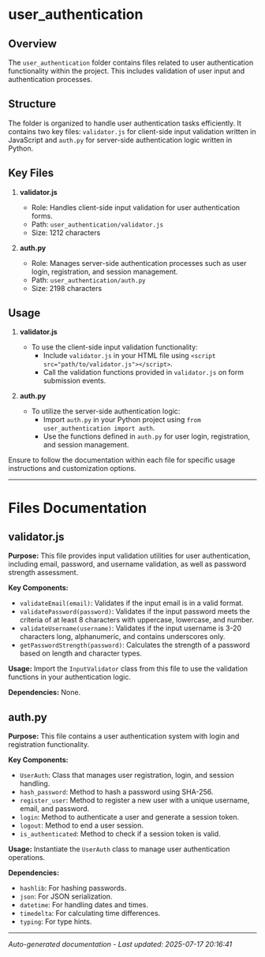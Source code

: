 # user_authentication

## Overview
The `user_authentication` folder contains files related to user authentication functionality within the project. This includes validation of user input and authentication processes.

## Structure
The folder is organized to handle user authentication tasks efficiently. It contains two key files: `validator.js` for client-side input validation written in JavaScript and `auth.py` for server-side authentication logic written in Python.

## Key Files
1. **validator.js**
   - Role: Handles client-side input validation for user authentication forms.
   - Path: `user_authentication/validator.js`
   - Size: 1212 characters

2. **auth.py**
   - Role: Manages server-side authentication processes such as user login, registration, and session management.
   - Path: `user_authentication/auth.py`
   - Size: 2198 characters

## Usage
1. **validator.js**
   - To use the client-side input validation functionality:
     - Include `validator.js` in your HTML file using `<script src="path/to/validator.js"></script>`.
     - Call the validation functions provided in `validator.js` on form submission events.

2. **auth.py**
   - To utilize the server-side authentication logic:
     - Import `auth.py` in your Python project using `from user_authentication import auth`.
     - Use the functions defined in `auth.py` for user login, registration, and session management.

Ensure to follow the documentation within each file for specific usage instructions and customization options.

---

# Files Documentation

## validator.js

**Purpose:** This file provides input validation utilities for user authentication, including email, password, and username validation, as well as password strength assessment.

**Key Components:**
- `validateEmail(email)`: Validates if the input email is in a valid format.
- `validatePassword(password)`: Validates if the input password meets the criteria of at least 8 characters with uppercase, lowercase, and number.
- `validateUsername(username)`: Validates if the input username is 3-20 characters long, alphanumeric, and contains underscores only.
- `getPasswordStrength(password)`: Calculates the strength of a password based on length and character types.

**Usage:** Import the `InputValidator` class from this file to use the validation functions in your authentication logic.

**Dependencies:** None.

## auth.py

**Purpose:** This file contains a user authentication system with login and registration functionality.

**Key Components:**
- `UserAuth`: Class that manages user registration, login, and session handling.
- `hash_password`: Method to hash a password using SHA-256.
- `register_user`: Method to register a new user with a unique username, email, and password.
- `login`: Method to authenticate a user and generate a session token.
- `logout`: Method to end a user session.
- `is_authenticated`: Method to check if a session token is valid.

**Usage:** Instantiate the `UserAuth` class to manage user authentication operations.

**Dependencies:**
- `hashlib`: For hashing passwords.
- `json`: For JSON serialization.
- `datetime`: For handling dates and times.
- `timedelta`: For calculating time differences.
- `typing`: For type hints.

---
*Auto-generated documentation - Last updated: 2025-07-17 20:16:41*
